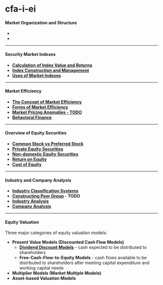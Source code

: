 # cfa-i-ei

#### Market Organization and Structure
-
-

---
#### Security Market Indexes
- **[Calculation of Index Value and Returns](https://github.com/Mike-Vilms/cfi-i-ei/blob/main/Calculation-of-Index-Value-and-Returns.md)**
- **[Index Construction and Management](https://github.com/Mike-Vilms/cfi-i-ei/blob/main/Index-Construction-and-Management.md)**
- **[Uses of Market Indexes](#1123)**
---
#### Market Efficiency
- **[The Concept of Market Efficiency](https://github.com/Mike-Vilms/cfi-i-ei/blob/main/The-Concept-of-Market-Efficiency.md)**
- **[Forms of Market Efficiency](https://github.com/Mike-Vilms/cfi-i-ei/blob/main/Forms-of-Market-Efficiency.md)**
- **[Market Pricing Anomalies - TODO](https://github.com/Mike-Vilms/cfi-i-ei/blob/main/Market-Pricing-Anomalies.md)**
- **[Behavioral Finance](https://github.com/Mike-Vilms/cfi-i-ei/blob/main/Behavioral-Finance.md)**
---
#### Overview of Equity Securities
- **[Common Stock vs Preferred Stock](https://github.com/Mike-Vilms/cfi-i-ei/blob/main/Common-Stock-vs-Preferred-Stock.md)**
- **[Private Equity Securities](https://github.com/Mike-Vilms/cfi-i-ei/blob/main/Private-Equity-Securities.md)**
- **[Non-domestic Equity Securities](https://github.com/Mike-Vilms/cfi-i-ei/blob/main/Non-domestic-Equity-Securities.md)**
- **[Return on Equity](https://github.com/Mike-Vilms/cfi-i-ei/blob/main/Return-on-Equity.md)**
- **[Cost of Equity](https://github.com/Mike-Vilms/cfi-i-ei/blob/main/Cost-of-Equity.md)**
---
#### Industry and Company Analysis
- **[Industry Classification Systems](https://github.com/Mike-Vilms/cfi-i-ei/blob/main/Industry-Classification-Systems.md)**
- **[Constructing Peer Group](https://github.com/Mike-Vilms/cfi-i-ei/blob/main/Constructing-Peer-Group.md) - TODO**
- **[Industry Analysis](https://github.com/Mike-Vilms/cfi-i-ei/blob/main/Industry-Analysis.md)**
- **[Company Analysis](https://github.com/Mike-Vilms/cfi-i-ei/blob/main/Company-Analysis.md)**
---
#### Equity Valuation
Three major categories of equity valuation models:
- **Present Value Models (Discounted Cash Flow Models)**
  - **[Dividend Discount Models](https://github.com/Mike-Vilms/cfi-i-ei/blob/main/Dividend-Discount-Models.md)** - cash expected to be distributed to shareholders 
  - **Free-Cash-Flow-to-Equity Models** - cash flows available to be distributed to shareholders after meeting capital expenditure and working capital needs
- **Multiplier Models (Market Multiple Models)**
- **Asset-based Valuation Models**
